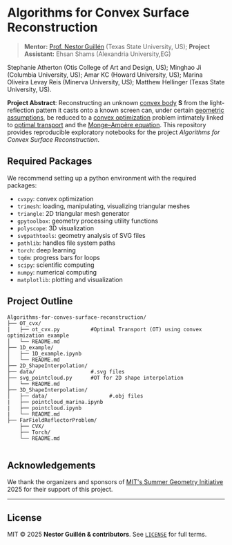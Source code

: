 # Algorithms for Convex Surface Reconstruction

> **Mentor:** [Prof. Nestor Guillén](https://www.ndguillen.com/) (Texas State University, US);
> **Project  Assistant:** Ehsan Shams (Alexandria University,EG)

Stephanie Atherton (Otis College of Art and Design, US); Minghao Ji (Columbia University, US); Amar KC (Howard University, US); Marina Oliveira Levay Reis (Minerva University, US);  Matthew Hellinger (Texas State University, US).     

**Project Abstract**: Reconstructing an unknown [convex body](https://en.wikipedia.org/wiki/Convex_body) **S** from the light-reflection pattern it casts onto a known screen can, under certain [geometric assumptions](https://github.com/Ehsan494/Algorithms-for-convex-surface-reconstruction/blob/main/Selected%20Papers/2019_PrimerOnGJE.pdf), be reduced to a [convex optimization](https://en.wikipedia.org/wiki/Convex_optimization)  problem intimately linked to [optimal transport](https://github.com/Ehsan494/Algorithms-for-convex-surface-reconstruction/blob/main/Selected%20Papers/Solomon_OT_DiscreteDomains.pdf) and the [Monge–Ampère equation](https://en.wikipedia.org/wiki/Monge%E2%80%93Amp%C3%A8re_equation).
This repository provides reproducible exploratory notebooks for the project *Algorithms for Convex Surface Reconstruction*.

## Required Packages
We recommend setting up a python environment with the required packages:
- `cvxpy`: convex optimization 
- `trimesh`: loading, manipulating, visualizing triangular meshes
- `triangle`: 2D triangular mesh generator 
- `gpytoolbox`: geometry processing utility functions
- `polyscope`: 3D visualization
- `svgpathtools`: geometry analysis of SVG files
- `pathlib`: handles file system paths 
- `torch`: deep learning
- `tqdm`: progress bars for loops
- `scipy`: scientific computing 
- `numpy`: numerical computing
- `matplotlib`: plotting and visualization
  
## Project Outline 

```
Algorithms-for-conves-surface-reconstruction/
├── OT_cvx/          
|   ├── ot_cvx.py          #Optimal Transport (OT) using convex optimization example                
│   └── README.md                  
├── 1D_example/
│   ├── 1D_example.ipynb                 
│   └── README.md
├── 2D_ShapeInterpolation/
├── data/                  #.svg files
├── svg_pointcloud.py      #OT for 2D shape interpolation             
│   └── README.md     
├── 3D_ShapeInterpolation/
│   ├── data/                    #.obj files             
|   ├── pointcloud_marina.ipynb
|   ├── pointcloud.ipynb
|   └── README.md
├── FarFieldReflectorProblem/
    ├── CVX/
    ├── Torch/
    └── README.md
 
```
## Acknowledgements

We thank the organizers and sponsors of [MIT's Summer Geometry Initiative](https://sgi.mit.edu/) 2025 for their support of this project.   

---


## License <a id="license"></a>

MIT © 2025 **Nestor Guillén & contributors**.
See [`LICENSE`](LICENSE) for full terms.
